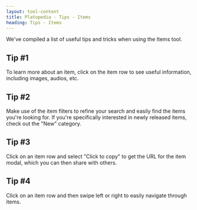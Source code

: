 ```yaml
---
layout: tool-content
title: Platopedia - Tips - Items
heading: Tips - Items
---
```


<div class="linebreak"></div>

We've compiled a list of useful tips and tricks when using the Items tool.

## Tip #1

To learn more about an item, click on the item row to see useful information, including images, audios, etc.

<div class="linebreak"></div>

<div class="content-image" data-url="/docs/assets/images/bulletins/tip1-items.jpg" data-width="600px" data-label=""></div>

<div class="linebreak"></div>

## Tip #2

Make use of the item filters to refine your search and easily find the items you're looking for. If you're specifically interested in newly released items, check out the "New" category.

<div class="linebreak"></div>

<div class="content-image" data-url="/docs/assets/images/bulletins/tip2-items.jpg" data-width="600px" data-label=""></div>

<div class="linebreak"></div>

## Tip #3

Click on an item row and select "Click to copy" to get the URL for the item modal, which you can then share with others.

<div class="linebreak"></div>

<div class="content-image" data-url="/docs/assets/images/bulletins/tip3-items.jpg" data-width="600px" data-label=""></div>

<div class="linebreak"></div>

## Tip #4

Click on an item row and then swipe left or right to easily navigate through items.

<div class="linebreak"></div>

<div class="content-image" data-url="/docs/assets/images/bulletins/tip4-items.jpg" data-width="600px" data-label=""></div>

<div class="linebreak"></div>
